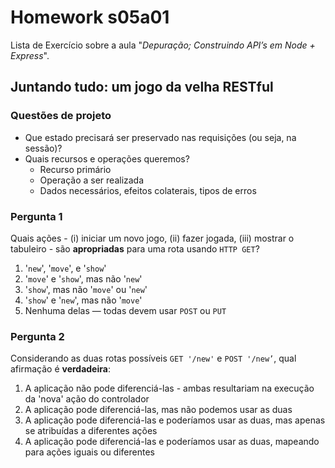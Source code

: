 # Homework s05a01

Lista de Exercício sobre a aula "_Depuração; Construindo API’s em Node + Express_".

## Juntando tudo: um jogo da velha RESTful

### Questões de projeto

- Que estado precisará ser preservado nas requisições (ou seja, na sessão)?
- Quais recursos e operações queremos?
  - Recurso primário
  - Operação a ser realizada
  - Dados necessários, efeitos colaterais, tipos de erros
  
### Pergunta 1

Quais ações - (i) iniciar um novo jogo, (ii) fazer jogada, (iii) mostrar o tabuleiro - são **apropriadas** para uma rota usando ```HTTP GET```?

1. '```new```', '```move```', e '```show```'
2. '```move```' e '```show```', mas não '```new```'
3. '```show```', mas não '```move```' ou '```new```'
4. '```show```' e '```new```', mas não '```move```'
5. Nenhuma delas — todas devem usar ```POST``` ou ```PUT```

### Pergunta 2

Considerando as duas rotas possíveis ```GET '/new'``` e ```POST '/new’```, qual afirmação é **verdadeira**:

1. A aplicação não pode diferenciá-las - ambas resultariam na execução da 'nova' ação do controlador
2. A aplicação pode diferenciá-las, mas não podemos usar as duas
3. A aplicação pode diferenciá-las e poderíamos usar as duas, mas apenas se atribuídas a diferentes ações
4. A aplicação pode diferenciá-las e poderíamos usar as duas, mapeando para ações iguais ou diferentes
